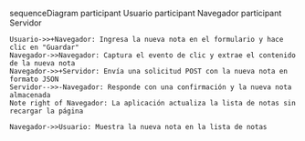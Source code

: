 sequenceDiagram
    participant Usuario
    participant Navegador
    participant Servidor

    Usuario->>+Navegador: Ingresa la nueva nota en el formulario y hace clic en "Guardar"
    Navegador->>Navegador: Captura el evento de clic y extrae el contenido de la nueva nota
    Navegador->>+Servidor: Envía una solicitud POST con la nueva nota en formato JSON
    Servidor-->>-Navegador: Responde con una confirmación y la nueva nota almacenada
    Note right of Navegador: La aplicación actualiza la lista de notas sin recargar la página

    Navegador->>Usuario: Muestra la nueva nota en la lista de notas
